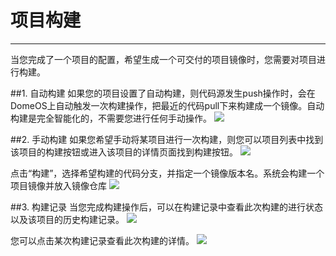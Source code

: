 # 项目构建
---
当您完成了一个项目的配置，希望生成一个可交付的项目镜像时，您需要对项目进行构建。

##1. 自动构建
如果您的项目设置了自动构建，则代码源发生push操作时，会在DomeOS上自动触发一次构建操作，把最近的代码pull下来构建成一个镜像。自动构建是完全智能化的，不需要您进行任何手动操作。
![](http://881471b33d4f9.cdn.sohucs.com/q_mini/newproject6.jpg)

##2. 手动构建
如果您希望手动将某项目进行一次构建，则您可以项目列表中找到该项目的构建按钮或进入该项目的详情页面找到构建按钮。
![](http://881471b33d4f9.cdn.sohucs.com/q_mini/newproject6.jpg)

点击“构建”，选择希望构建的代码分支，并指定一个镜像版本名。系统会构建一个项目镜像并放入镜像仓库
![](http://881471b33d4f9.cdn.sohucs.com/q_mini/newproject6.jpg)

##3. 构建记录
当您完成构建操作后，可以在构建记录中查看此次构建的进行状态以及该项目的历史构建记录。
![](http://881471b33d4f9.cdn.sohucs.com/q_mini/newproject6.jpg)

您可以点击某次构建记录查看此次构建的详情。
![](http://881471b33d4f9.cdn.sohucs.com/q_mini/newproject6.jpg)

